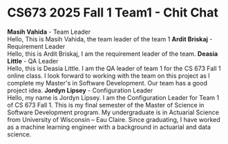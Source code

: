 # CS673 2025 Fall 1 Team1 - Chit Chat
**Masih Vahida** - Team Leader \
Hello, This is Masih Vahida, the team leader of the team 1
**Ardit Briskaj** - Requirement Leader  \
Hello, this is Ardit Briskaj, I am the requirement leader of the team.
**Deasia Little** - QA Leader  \
Hello, this is Deasia Little. I am the QA leader of team 1 for the CS 673 Fall 1 online class. I look forward to working with the team on this project as I complete my Master's in Software Development. Our team has a good project idea.
**Jordyn Lipsey** - Configuration Leader \
Hello, my name is Jordyn Lipsey. I am the Configuration Leader for Team 1 of CS 673 Fall 1. This is my final semester of the Master of Science in Software Development program. My undergraduate is in Actuarial Science from University of Wisconsin – Eau Claire. Since graduating, I have worked as a machine learning engineer with a background in actuarial and data science.